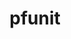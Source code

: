 ---
title: "pfunit"
layout: cache
categories: [package, v0.18]
meta: {"versions": ["3.3.3"], "compilers": ["gcc@=7.5.0"], "oss": ["ubuntu18.04"], "platforms": ["linux"], "targets": ["x86_64"], "stacks": ["e4s"], "num_specs": 2, "num_specs_by_stack": {"e4s": 2}}
spec_details: [{"hash": "2rpwwkywnvuvhby4asqjfeohanp7gf3z", "compiler": "gcc@=7.5.0", "versions": ["3.3.3"], "os": "ubuntu18.04", "platform": "linux", "target": "x86_64", "variants": ["build_type=RelWithDebInfo", "~docs", "~ipo", "max_array_rank=5", "+mpi", "~openmp", "+shared", "~use_comm_world"], "stacks": ["e4s"], "size": "-", "tarball": "https://binaries.spack.io/releases/v0.18/build_cache/linux-ubuntu18.04-x86_64/gcc-7.5.0/pfunit-3.3.3/linux-ubuntu18.04-x86_64-gcc-7.5.0-pfunit-3.3.3-2rpwwkywnvuvhby4asqjfeohanp7gf3z.spack"}, {"hash": "qcs3y5tsmslc6gb7c6eyp2xzon2tl7cd", "compiler": "gcc@=7.5.0", "versions": ["3.3.3"], "os": "ubuntu18.04", "platform": "linux", "target": "x86_64", "variants": ["build_type=RelWithDebInfo", "~docs", "~ipo", "max_array_rank=5", "+mpi", "~openmp", "+shared", "~use_comm_world"], "stacks": ["e4s"], "size": "-", "tarball": "https://binaries.spack.io/releases/v0.18/build_cache/linux-ubuntu18.04-x86_64/gcc-7.5.0/pfunit-3.3.3/linux-ubuntu18.04-x86_64-gcc-7.5.0-pfunit-3.3.3-qcs3y5tsmslc6gb7c6eyp2xzon2tl7cd.spack"}]
---